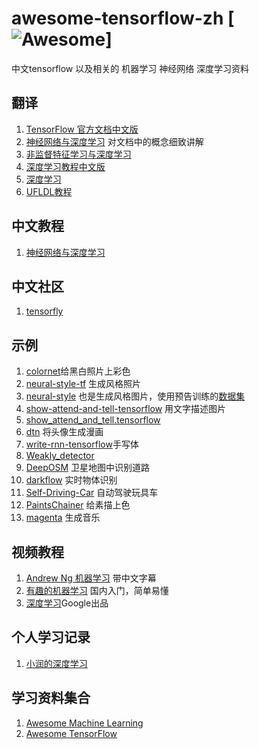 # awesome-tensorflow-zh [![Awesome](https://cdn.rawgit.com/sindresorhus/awesome/d7305f38d29fed78fa85652e3a63e154dd8e8829/media/badge.svg)]
中文tensorflow 以及相关的 机器学习 神经网络 深度学习资料

## 翻译

1. [TensorFlow 官方文档中文版](http://wiki.jikexueyuan.com/project/tensorflow-zh/)
2. [神经网络与深度学习](https://www.gitbook.com/book/hit-scir/neural-networks-and-deep-learning-zh_cn/details) 对文档中的概念细致讲解
2. [非监督特征学习与深度学习](https://github.com/ysh329/Chinese-UFLDL-Tutorial)
3. [深度学习教程中文版](https://github.com/Syndrome777/DeepLearningTutorial)
4. [深度学习](https://github.com/ExtremeMart/DeepLearningBook-CN)
5. [UFLDL教程](http://deeplearning.stanford.edu/wiki/index.php/UFLDL%E6%95%99%E7%A8%8B)

## 中文教程

1. [神经网络与深度学习](https://nndl.github.io/)

## 中文社区
1. [tensorfly](http://www.tensorfly.cn/)

## 示例
1. [colornet](https://github.com/pavelgonchar/colornet)给黑白照片上彩色
2. [neural-style-tf](https://github.com/cysmith/neural-style-tf) 生成风格照片
2. [neural-style](https://github.com/anishathalye/neural-style) 也是生成风格图片，使用预告训练的[数据集](http://www.vlfeat.org/matconvnet/models/beta16/imagenet-vgg-verydeep-19.mat)
3. [show-attend-and-tell-tensorflow](https://github.com/yunjey/show-attend-and-tell-tensorflow) 用文字描述图片
3. [show_attend_and_tell.tensorflow](https://github.com/jazzsaxmafia/show_attend_and_tell.tensorflow)
4. [dtn](https://github.com/yunjey/dtn-tensorflow) 将头像生成漫画
5. [write-rnn-tensorflow](https://github.com/hardmaru/write-rnn-tensorflow)手写体
6. [Weakly_detector](https://github.com/jazzsaxmafia/Weakly_detector)
7. [DeepOSM](https://github.com/trailbehind/DeepOSM) 卫星地图中识别道路
8. [darkflow](https://github.com/thtrieu/darkflow) 实时物体识别
9. [Self-Driving-Car](https://github.com/RyanZotti/Self-Driving-Car) 自动驾驶玩具车
10. [PaintsChainer](https://github.com/pfnet/PaintsChainer) 给素描上色
11. [magenta](https://github.com/tensorflow/magenta) 生成音乐
## 视频教程

1. [Andrew Ng 机器学习](https://www.coursera.org/learn/machine-learning) 带中文字幕
2. [有趣的机器学习](http://list.youku.com/albumlist/show/id_27892935.html) 国内入门，简单易懂
3. [深度学习](https://cn.udacity.com/course/deep-learning--ud730)Google出品
## 个人学习记录

1. [小润的深度学习](https://github.com/zhourunlai/deep-learning-demo)

## 学习资料集合

1. [Awesome Machine Learning](https://github.com/josephmisiti/awesome-machine-learning)
2. [Awesome TensorFlow](https://github.com/jtoy/awesome-tensorflow)
